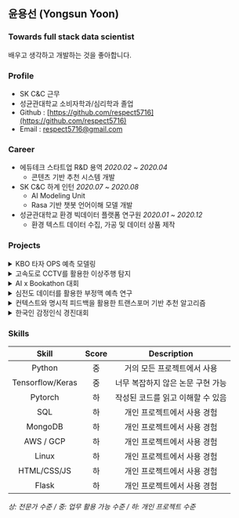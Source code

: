 ## 윤용선 (Yongsun Yoon)


### Towards full stack data scientist
배우고 생각하고 개발하는 것을 좋아합니다.


### Profile
- SK C&C 근무 
- 성균관대학교 소비자학과/심리학과 졸업
- Github : [https://github.com/respect5716](https://github.com/respect5716)
- Email : [respect5716@gmail.com](mailto:respect5716@gmail.com)


### Career
- 에듀테크 스타트업 R&D 용역 *2020.02 ~ 2020.04*
  - 콘텐츠 기반 추천 시스템 개발
- SK C&C 하계 인턴 *2020.07 ~ 2020.08*
  - AI Modeling Unit
  - Rasa 기반 챗봇 언어이해 모델 개발
- 성균관대학교 환경 빅데이터 플랫폼 연구원 *2020.01 ~ 2020.12*
  - 환경 텍스트 데이터 수집, 가공 및 데이터 상품 제작


### Projects
<details>
<summary>KBO 타자 OPS 예측 모델링</summary>

- Ridge Regression
- 2019년 2월 ~ 2019년 3월
- with [안성진](https://github.com/SDSTony), [오한석](https://github.com/hanseokOh)
- [DACON <KBO 타자 OPS 예측 모델링> 3위](https://dacon.io/competitions/official/62540/overview/)
</details>


<details>
<summary>고속도로 CCTV를 활용한 이상주행 탐지</summary>

- Convolutional LSTM Auto Encoder
- 2019년 3월 ~ 2019년 7월
- with [오한석](https://github.com/hanseokOh), 왕종욱, 채호정, 허유정
- 교내 대회 대상
</details>


<details>
<summary>AI x Bookathon 대회</summary>

-  에세이 작성 AI 모델 개발
  - GPT-2
- 2019년 11월
- with [안성진](https://github.com/SDSTony), [오한석](https://github.com/hanseokOh)
- 교내 대회 장려상
</details>


<details>
<summary>심전도 데이터를 활용한 부정맥 예측 연구</summary>
 
- 2D array 변환을 통한 효율적인 부정맥 예측 알고리즘 개발
- 2019년 7월 ~ 2019년 12월
- 지도교수: [김재광](https://sites.google.com/view/skku-milab/members/faculty?authuser=0)
- 한국지능시스템학회 2020년 춘계학술대회 우수 논문상
- 한국지능시스템학회 논문지 등재, [link](https://www.kci.go.kr/kciportal/ci/sereArticleSearch/ciSereArtiView.kci?sereArticleSearchBean.artiId=ART002690286)
</details>


<details>
<summary>컨텍스트와 명시적 피드백을 활용한 트랜스포머 기반 추천 알고리즘</summary>
 
- Context 정보와 Explicit feedback 정보를 각각 Context Embedding, Multi-task learning을 통해 활용하는 모델 개발
- 2019년 7월 ~ 2019년 12월
- 지도교수: [김재광](https://sites.google.com/view/skku-milab/members/faculty?authuser=0)
- 한국지능시스템학회 2020년 춘계학술대회 발표
</details>


<details>
<summary>한국인 감정인식 경진대회</summary>

- 짧은 영화 영상을 보고 Arousal, Valence, Stress 예측
  - pretrained VGG, Multi-branch layer
- 2020년 10월 ~ 2020년 12월
- with [김유정](https://github.com/Yyyyyjkim)
- [전남대학교 인공지능융합연구소 <제2회 한국인 감정인식 경진대회> 은상](https://www.kaggle.com/c/2020kerc/overview)
</details>


### Skills
| Skill | Score | Description |
| :---: | :---: | :---: |
| Python | 중 | 거의 모든 프로젝트에서 사용 |
| Tensorflow/Keras | 중 | 너무 복잡하지 않은 논문 구현 가능 |
| Pytorch | 하 | 작성된 코드를 읽고 이해할 수 있음 |
| SQL | 하 | 개인 프로젝트에서 사용 경험 |
| MongoDB | 하 | 개인 프로젝트에서 사용 경험 |
| AWS / GCP | 하 | 개인 프로젝트에서 사용 경험 |
| Linux | 하 | 개인 프로젝트에서 사용 경험 |
| HTML/CSS/JS | 하 | 개인 프로젝트에서 사용 경험 |
| Flask | 하 | 개인 프로젝트에서 사용 경험 |

*상: 전문가 수준 / 중: 업무 활용 가능 수준 / 하: 개인 프로젝트 수준*
